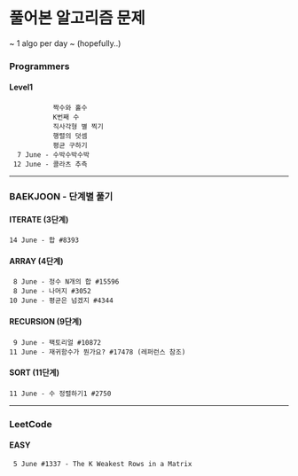 # 풀어본 알고리즘 문제 
~ 1 algo per day ~ (hopefully..)
### Programmers 
#### Level1
               짝수와 홀수
               K번째 수 
               직사각형 별 찍기
               행렬의 덧셈 
               평균 구하기 
      7 June - 수박수박수박 
     12 June - 콜라츠 추측

----

### BAEKJOON - 단계별 풀기

#### ITERATE (3단계)
    14 June - 합 #8393

#### ARRAY (4단계)
     8 June - 정수 N개의 합 #15596
     8 June - 나머지 #3052
    10 June - 평균은 넘겠지 #4344
#### RECURSION (9단계)
     9 June - 팩토리얼 #10872
    11 June - 재귀함수가 뭔가요? #17478 (레퍼런스 참조)
#### SORT (11단계)
    11 June - 수 정렬하기1 #2750

----
### LeetCode 
#### EASY
     5 June #1337 - The K Weakest Rows in a Matrix